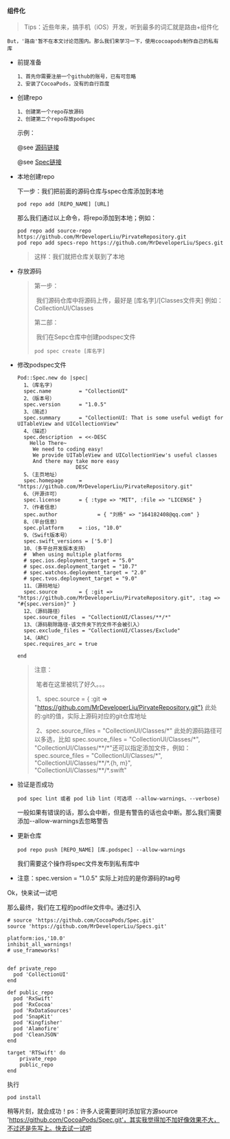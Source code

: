 #### 组件化

> Tips：近些年来，搞手机（iOS）开发，听到最多的词汇就是路由+组件化

```
But，'路由'暂不在本文讨论范围内。那么我们来学习一下，使用cocoapods制作自己的私有库
```

* 前提准备

  ```
  1、首先你需要注册一个github的账号，已有可忽略
  2、安装了CocoaPods，没有的自行百度
  ```

* 创建repo

  ```
  1、创建第一个repo存放源码
  2、创建第二个repo存放podspec
  ```

  示例：

  @see [源码链接](https://github.com/MrDeveloperLiu/PirvateRepository)

  @see [Spec链接](https://github.com/MrDeveloperLiu/Specs)

* 本地创建repo

  下一步：我们把前面的源码仓库与spec仓库添加到本地

  ```
  pod repo add [REPO_NAME] [URL]
  ```

  那么我们通过以上命令，将repo添加到本地；例如：

  ```
  pod repo add source-repo https://github.com/MrDeveloperLiu/PirvateRepository.git
  pod repo add specs-repo https://github.com/MrDeveloperLiu/Specs.git
  ```

  > 这样：我们就把仓库关联到了本地

* 存放源码

  > 第一步：
  >
  > ​	我们源码仓库中将源码上传，最好是 [库名字]/[Classes文件夹] 例如：CollectionUI/Classes 
  >
  > 第二部：
  >
  > ​	我们在Sepc仓库中创建podspec文件
  >
  > ```
  > pod spec create [库名字]
  > ```

* 修改podspec文件

  ```
  Pod::Spec.new do |spec|
  	1、（库名字)
    spec.name         = "CollectionUI" 
    2、（版本号）
    spec.version      = "1.0.5" 
    3、（简述)
    spec.summary      = "CollectionUI: That is some useful wedigt for UITableView and UICollectionView" 
    4、（描述）
    spec.description  = <<-DESC 
      Hello There~
       We need to coding easy!
       We provide UITableView and UICollectionView's useful classes
       And there may take more easy
                     DESC
  	5、（主页地址）
    spec.homepage     = "https://github.com/MrDeveloperLiu/PirvateRepository.git"
    6、（开源许可）
    spec.license      = { :type => "MIT", :file => "LICENSE" }
    7、（作者信息）
    spec.author             = { "刘杨" => "164182408@qq.com" }
    8、（平台信息）
    spec.platform     = :ios, "10.0"
    9、（Swift版本号）
    spec.swift_versions = ['5.0']
  	10、（多平台开发版本支持）
    #  When using multiple platforms
    # spec.ios.deployment_target = "5.0"
    # spec.osx.deployment_target = "10.7"
    # spec.watchos.deployment_target = "2.0"
    # spec.tvos.deployment_target = "9.0"
  	11、（源码地址）
    spec.source       = { :git => "https://github.com/MrDeveloperLiu/PirvateRepository.git", :tag => "#{spec.version}" }
    12、（源码路径）
    spec.source_files  = "CollectionUI/Classes/**/*"
    13、（源码剔除路径-该文件夹下的文件不会被引入）
    spec.exclude_files = "CollectionUI/Classes/Exclude"
    14、（ARC）
    spec.requires_arc = true
    
  end
  ```

  > 注意：
  >
  > ​	笔者在这里被坑了好久。。。
  >
  > ​	1、spec.source       = { :git => "https://github.com/MrDeveloperLiu/PirvateRepository.git"} 此处的:git的值，实际上源码对应的git仓库地址
  >
  > ​	2、spec.source_files  = "CollectionUI/Classes/\*" 此处的源码路径可以多选，比如 spec.source_files  = "CollectionUI/Classes/\*", "CollectionUI/Classes/\*\*/\*"还可以指定添加文件，例如：spec.source_files  = "CollectionUI/Classes/\*", "CollectionUI/Classes/\*\*/\*.{h, m}", "CollectionUI/Classes/\*\*/\*.swift"

* 验证是否成功

  ```
  pod spec lint 或者 pod lib lint (可选项 --allow-warnings、--verbose)
  ```

  一般如果有错误的话，那么会中断，但是有警告的话也会中断。那么我们需要添加--allow-warnings去忽略警告

* 更新仓库

  ```
  pod repo push [REPO_NAME] [库.podspec] --allow-warnings
  ```

  我们需要这个操作将spec文件发布到私有库中

* 注意：spec.version      = "1.0.5" 实际上对应的是你源码的tag号



Ok，快来试一试吧

那么最终，我们在工程的podfile文件中。通过引入

```
# source 'https://github.com/CocoaPods/Spec.git'
source 'https://github.com/MrDeveloperLiu/Specs.git'

platform:ios,'10.0'
inhibit_all_warnings!
# use_frameworks!


def private_repo
  pod 'CollectionUI'
end

def public_repo
  pod 'RxSwift'
  pod 'RxCocoa'
  pod 'RxDataSources'
  pod 'SnapKit'
  pod 'Kingfisher'
  pod 'Alamofire'
  pod 'CleanJSON'
end

target 'RTSwift' do
    private_repo
    public_repo
end
```

执行

```
pod install
```

稍等片刻，就会成功！ps：许多人说需要同时添加官方源source 'https://github.com/CocoaPods/Spec.git'，其实我觉得加不加好像效果不大，不过还是先写上。快去试一试吧
